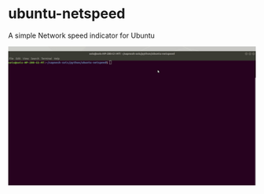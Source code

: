 # ubuntu-netspeed
A simple Network speed indicator for Ubuntu

![ubuntu-netspeed](https://raw.githubusercontent.com/SapneshNaik/ubuntu-netspeed/master/doc/demo.gif)
